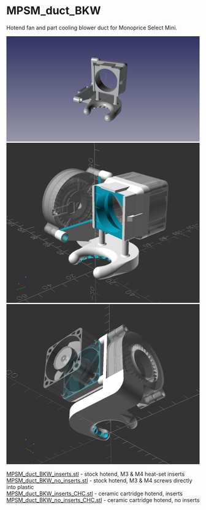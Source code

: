 # MPSM_duct_BKW

Hotend fan and part cooling blower duct for Monoprice Select Mini.

![](MPSM_duct_BKW.jpg)
![](MPSM_duct_BKW_1.png)
![](MPSM_duct_BKW_2.png)

[MPSM_duct_BKW_inserts.stl](stl/MPSM_duct_BKW_inserts.stl)       - stock hotend, M3 & M4 heat-set inserts  
[MPSM_duct_BKW_no_inserts.stl](stl/MPSM_duct_BKW_no_inserts.stl)     - stock hotend, M3 & M4 screws directly into plastic  
[MPSM_duct_BKW_inserts_CHC.stl](stl/MPSM_duct_BKW_inserts_CHC.stl)    - ceramic cartridge hotend, inserts  
[MPSM_duct_BKW_no_inserts_CHC.stl](stl/MPSM_duct_BKW_no_inserts_CHC.stl) - ceramic cartridge hotend, no inserts  

